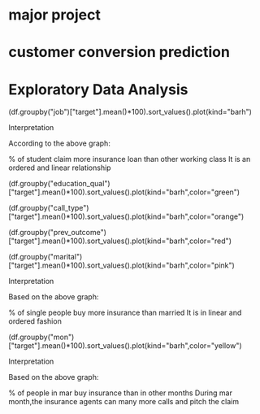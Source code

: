 # major project
# customer conversion prediction
# Exploratory Data Analysis
(df.groupby("job")["target"].mean()*100).sort_values().plot(kind="barh")


Interpretation

According to the above graph:

% of student claim more insurance loan than other working class
It is an ordered and linear relationship

(df.groupby("education_qual")["target"].mean()*100).sort_values().plot(kind="barh",color="green")
     



(df.groupby("call_type")["target"].mean()*100).sort_values().plot(kind="barh",color="orange")
     



(df.groupby("prev_outcome")["target"].mean()*100).sort_values().plot(kind="barh",color="red")
     



(df.groupby("marital")["target"].mean()*100).sort_values().plot(kind="barh",color="pink")
     


Interpretation

Based on the above graph:

% of single people buy more insurance than married
It is in linear and ordered fashion

(df.groupby("mon")["target"].mean()*100).sort_values().plot(kind="barh",color="yellow")
     


Interpretation

Based on the above graph:

% of people in mar buy insurance than in other months
During mar month,the insurance agents can many more calls and pitch the claim




